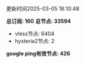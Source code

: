 更新时间2025-03-05 18:10:48

**总订阅: 160**
**总节点: 33594**
- vless节点: 6404
- hysteria2节点: 2

**google ping有效节点: 426**
